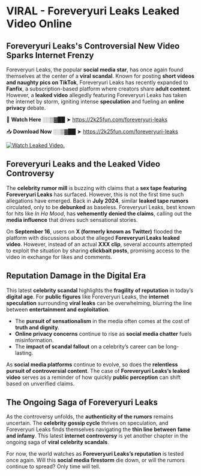 # VIRAL - Foreveryuri Leaks Leaked Video Online

## **Foreveryuri Leaks's Controversial New Video Sparks Internet Frenzy**  

Foreveryuri Leaks, the popular **social media star**, has once again found themselves at the center of a **viral scandal**. Known for posting **short videos and naughty pics on TikTok**, Foreveryuri Leaks has recently expanded to **Fanfix**, a subscription-based platform where creators share **adult content**. However, a **leaked video** allegedly featuring Foreveryuri Leaks has taken the internet by storm, igniting intense **speculation** and fueling an **online privacy** debate.  

🔴 **Watch Here** ░░▒▓██ ➤ https://2k25fun.com/foreveryuri-leaks  

📥 **Download Now** ░░▒▓██ ➤ https://2k25fun.com/foreveryuri-leaks  

[![Watch Leaked Video.](https://miro.medium.com/v2/resize:fit:828/format:webp/1*cilzJN44JGOrTw9NJCrNHA.gif "Watch Leaked Video")](https://2k25fun.com/foreveryuri-leaks)

## **Foreveryuri Leaks and the Leaked Video Controversy**  

The **celebrity rumor mill** is buzzing with claims that a **sex tape featuring Foreveryuri Leaks** has surfaced. However, this is not the first time such allegations have emerged. Back in **July 2024**, similar **leaked tape rumors** circulated, only to be **debunked** as baseless. Foreveryuri Leaks, best known for hits like *In Ha Mood*, has **vehemently denied the claims**, calling out the **media influence** that drives such sensational stories.  

On **September 16**, users on **X (formerly known as Twitter)** flooded the platform with discussions about the alleged **Foreveryuri Leaks leaked video**. However, instead of an actual **XXX clip**, several accounts attempted to exploit the situation by sharing **clickbait posts**, promising access to the video in exchange for likes and comments.  

## **Reputation Damage in the Digital Era**  

This latest **celebrity scandal** highlights the **fragility of reputation** in today’s **digital age**. For **public figures** like Foreveryuri Leaks, the **internet speculation** surrounding **viral leaks** can be overwhelming, blurring the line between **entertainment and exploitation**.  

- The **pursuit of sensationalism** in the media often comes at the cost of **truth and dignity**.  
- **Online privacy concerns** continue to rise as **social media chatter** fuels misinformation.  
- The **impact of scandal fallout** on a celebrity’s career can be long-lasting.  

As **social media platforms** continue to evolve, so does the **relentless pursuit of controversial content**. The case of **Foreveryuri Leaks’s leaked video** serves as a reminder of how quickly **public perception** can shift based on unverified claims.  

## **The Ongoing Saga of Foreveryuri Leaks**  

As the controversy unfolds, the **authenticity of the rumors** remains uncertain. The **celebrity gossip cycle** thrives on speculation, and Foreveryuri Leaks finds themselves navigating the **thin line between fame and infamy**. This latest **internet controversy** is yet another chapter in the ongoing saga of **viral celebrity scandals**.  

For now, the world watches as **Foreveryuri Leaks’s reputation** is tested once again. Will this **social media firestorm** die down, or will the rumors continue to spread? Only time will tell.